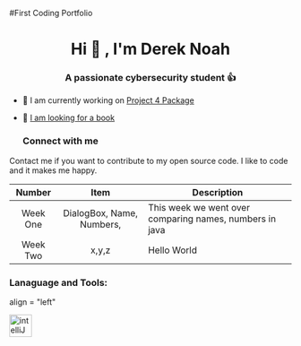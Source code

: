 #First Coding Portfolio
<h1 align="center"> Hi 👋 , I'm Derek Noah </h1>
<h3 align="center"> A passionate cybersecurity student 👍 </h3>

- 🦾 I am currently working on [Project 4 Package](https://github.com/dereknoah123/Project-4.git)
- 📖 [I am looking for a book](https://github.com/dereknoah123/Project-4/blob/ad3edde73a0fb12fb3ee893377421f8573ade659/src/Book.java)

  <h3 align = "left"> Connect with me</h3>
  <p align = "left">
Contact me if you want to contribute to my open source code.
I like to code and it makes me happy.
  </p>

  | Number | Item | Description |
  |:----: |:-----:| -----------|
  | Week One | DialogBox, Name, Numbers, | This week we went over comparing names, numbers in java|
  | Week Two | x,y,z | Hello World|
  
  <h3 align="left"> Lanaguage and Tools: </h3>
  <p> align = "left" </p>
    <a href= "https://github.com/devicon/blob/master/icons/intellij-original-wordmark.svg" target="blank" rel ="noreferrer"><img src="https://cdn.jsdelivr.net/gh/devicon/blob/master/icons/intellij-original-wordmark.svg" alt ="intelliJ" width ="40" height="40"/></a>
  </p>  
  
